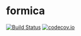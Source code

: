 # formica

[![Build Status](https://api.travis-ci.org/giantswarm/formica.svg)](https://travis-ci.org/giantswarm/formica) [![codecov.io](https://codecov.io/github/giantswarm/formica/coverage.svg?branch=master)](https://codecov.io/github/giantswarm/formica?branch=master)

